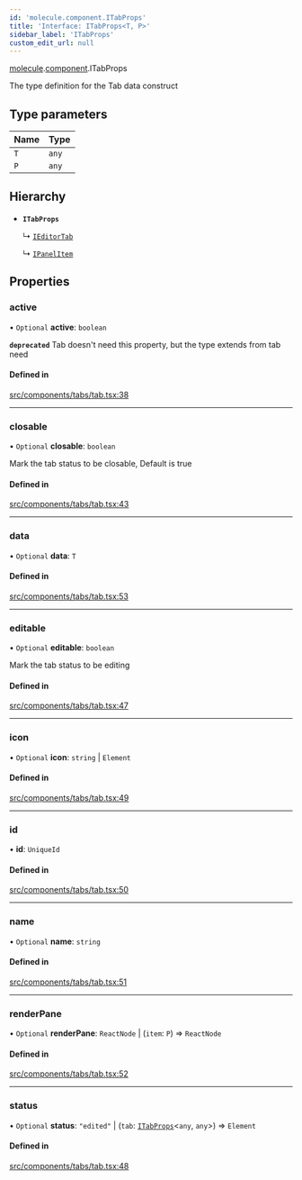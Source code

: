 ```yaml
---
id: 'molecule.component.ITabProps'
title: 'Interface: ITabProps<T, P>'
sidebar_label: 'ITabProps'
custom_edit_url: null
---
```


[molecule](../namespaces/molecule).[component](../namespaces/molecule.component).ITabProps

The type definition for the Tab data construct

## Type parameters

| Name | Type  |
| :--- | :---- |
| `T`  | `any` |
| `P`  | `any` |

## Hierarchy

-   **`ITabProps`**

    ↳ [`IEditorTab`](molecule.model.IEditorTab)

    ↳ [`IPanelItem`](molecule.model.IPanelItem)

## Properties

### active

• `Optional` **active**: `boolean`

**`deprecated`** Tab doesn't need this property, but the type extends from tab need

#### Defined in

[src/components/tabs/tab.tsx:38](https://github.com/DTStack/molecule/blob/b5324fcf/src/components/tabs/tab.tsx#L38)

---

### closable

• `Optional` **closable**: `boolean`

Mark the tab status to be closable,
Default is true

#### Defined in

[src/components/tabs/tab.tsx:43](https://github.com/DTStack/molecule/blob/b5324fcf/src/components/tabs/tab.tsx#L43)

---

### data

• `Optional` **data**: `T`

#### Defined in

[src/components/tabs/tab.tsx:53](https://github.com/DTStack/molecule/blob/b5324fcf/src/components/tabs/tab.tsx#L53)

---

### editable

• `Optional` **editable**: `boolean`

Mark the tab status to be editing

#### Defined in

[src/components/tabs/tab.tsx:47](https://github.com/DTStack/molecule/blob/b5324fcf/src/components/tabs/tab.tsx#L47)

---

### icon

• `Optional` **icon**: `string` \| `Element`

#### Defined in

[src/components/tabs/tab.tsx:49](https://github.com/DTStack/molecule/blob/b5324fcf/src/components/tabs/tab.tsx#L49)

---

### id

• **id**: `UniqueId`

#### Defined in

[src/components/tabs/tab.tsx:50](https://github.com/DTStack/molecule/blob/b5324fcf/src/components/tabs/tab.tsx#L50)

---

### name

• `Optional` **name**: `string`

#### Defined in

[src/components/tabs/tab.tsx:51](https://github.com/DTStack/molecule/blob/b5324fcf/src/components/tabs/tab.tsx#L51)

---

### renderPane

• `Optional` **renderPane**: `ReactNode` \| (`item`: `P`) => `ReactNode`

#### Defined in

[src/components/tabs/tab.tsx:52](https://github.com/DTStack/molecule/blob/b5324fcf/src/components/tabs/tab.tsx#L52)

---

### status

• `Optional` **status**: `"edited"` \| (`tab`: [`ITabProps`](molecule.component.ITabProps)<`any`, `any`\>) => `Element`

#### Defined in

[src/components/tabs/tab.tsx:48](https://github.com/DTStack/molecule/blob/b5324fcf/src/components/tabs/tab.tsx#L48)
